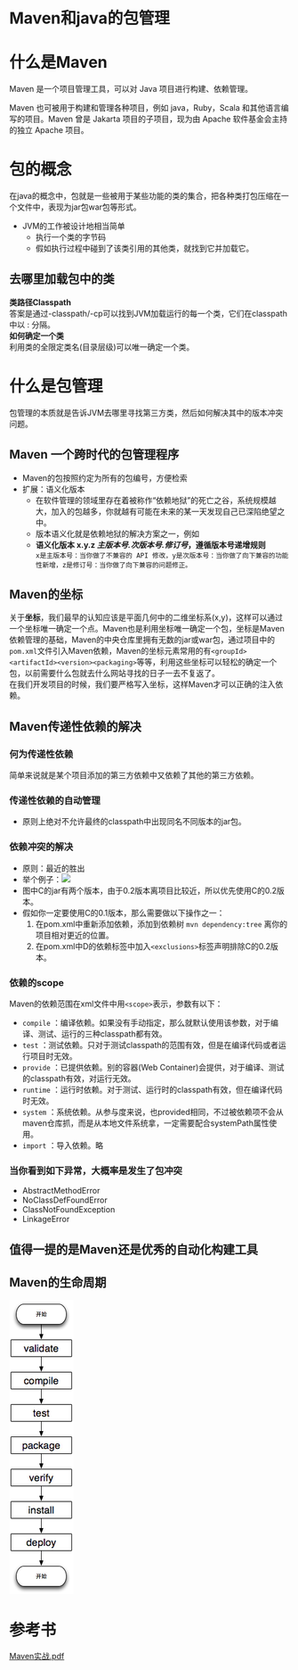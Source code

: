 # Maven和java的包管理

# 什么是Maven
Maven 是一个项目管理工具，可以对 Java 项目进行构建、依赖管理。

Maven 也可被用于构建和管理各种项目，例如 java，Ruby，Scala 和其他语言编写的项目。Maven 曾是 Jakarta 项目的子项目，现为由 Apache 软件基金会主持的独立 Apache 项目。

# 包的概念
在java的概念中，包就是一些被用于某些功能的类的集合，把各种类打包压缩在一个文件中，表现为jar包war包等形式。
* JVM的工作被设计地相当简单
  * 执行一个类的字节码
  * 假如执行过程中碰到了该类引用的其他类，就找到它并加载它。

## 去哪里加载包中的类
**类路径Classpath**<br>
答案是通过-classpath/-cp可以找到JVM加载运行的每一个类，它们在classpath中以 : 分隔。<br>
**如何确定一个类**<br>
利用类的全限定类名(目录层级)可以唯一确定一个类。

# 什么是包管理
包管理的本质就是告诉JVM去哪里寻找第三方类，然后如何解决其中的版本冲突问题。

## Maven 一个跨时代的包管理程序
* Maven的包按照约定为所有的包编号，方便检索
* 扩展：语义化版本
  * 在软件管理的领域里存在着被称作“依赖地狱”的死亡之谷，系统规模越大，加入的包越多，你就越有可能在未来的某一天发现自己已深陷绝望之中。
  * 版本语义化就是依赖地狱的解决方案之一，例如<br>
  * **语义化版本 x.y.z  *主版本号.次版本号.修订号*，遵循版本号递增规则**<br>`x是主版本号：当你做了不兼容的 API 修改，y是次版本号：当你做了向下兼容的功能性新增，z是修订号：当你做了向下兼容的问题修正。`
## Maven的坐标
关于**坐标**，我们最早的认知应该是平面几何中的二维坐标系(x,y)，这样可以通过一个坐标唯一确定一个点。Maven也是利用坐标唯一确定一个包，坐标是Maven依赖管理的基础，Maven的中央仓库里拥有无数的jar或war包，通过项目中的`pom.xml`文件引入Maven依赖，Maven的坐标元素常用的有`<groupId><artifactId><version><packaging>`等等，利用这些坐标可以轻松的确定一个包，以前需要什么包就去什么网站寻找的日子一去不复返了。<br>
在我们开发项目的时候，我们要严格写入坐标，这样Maven才可以正确的注入依赖。

## Maven传递性依赖的解决
### 何为传递性依赖
简单来说就是某个项目添加的第三方依赖中又依赖了其他的第三方依赖。
### 传递性依赖的⾃动管理
* 原则上绝对不允许最终的classpath中出现同名不同版本的jar包。
### 依赖冲突的解决
* 原则：最近的胜出
* 举个例子：![](/dependecy.jpg)
* 图中C的jar有两个版本，由于0.2版本离项目比较近，所以优先使用C的0.2版本。
* 假如你一定要使用C的0.1版本，那么需要做以下操作之一：
  1. 在pom.xml中重新添加依赖，添加到依赖树 `mvn dependency:tree` 离你的项目相对更近的位置。
  2. 在pom.xml中D的依赖标签中加入`<exclusions>`标签声明排除C的0.2版本。

### 依赖的scope
Maven的依赖范围在xml文件中用`<scope>`表示，参数有以下：
* `compile` ：编译依赖。如果没有手动指定，那么就默认使用该参数，对于编译、测试、运行的三种classpath都有效。
* `test` ：测试依赖。只对于测试classpath的范围有效，但是在编译代码或者运行项目时无效。
* `provide` ：已提供依赖。别的容器(Web Container)会提供，对于编译、测试的classpath有效，对运行无效。
* `runtime` ：运行时依赖。对于测试、运行时的classpath有效，但在编译代码时无效。
* `system` ：系统依赖。从参与度来说，也provided相同，不过被依赖项不会从maven仓库抓，而是从本地文件系统拿，一定需要配合systemPath属性使用。
* `import` ：导入依赖。略


### 当你看到如下异常，大概率是发生了包冲突
* AbstractMethodError
* NoClassDefFoundError
* ClassNotFoundException
* LinkageError


## 值得一提的是Maven还是优秀的自动化构建工具

## Maven的生命周期
![](/maven.jpg)<br>
# 参考书
[Maven实战.pdf](https://github.com/guanpengchn/awesome-books)
